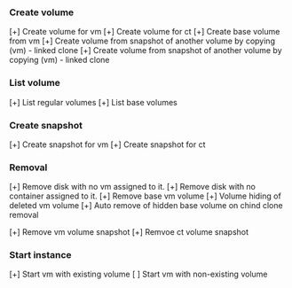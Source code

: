 
### Create volume
[+] Create volume for vm
[+] Create volume for ct
[+] Create base volume from vm
[+] Create volume from snapshot of another volume by copying (vm) - linked clone
[+] Create volume from snapshot of another volume by copying (vm) - linked clone

### List volume
[+] List regular volumes
[+] List base volumes

### Create snapshot
[+] Create snapshot for vm
[+] Create snapshot for ct

### Removal

[+] Remove disk with no vm assigned to it.
[+] Remove disk with no container assigned to it.
[+] Remove base vm volume
[+] Volume hiding of deleted vm volume
[+] Auto remove of hidden base volume on chind clone removal

[+] Remove vm volume snapshot
[+] Remvoe ct volume snapshot

### Start instance
[+] Start vm with existing volume
[ ] Start vm with non-existing volume


